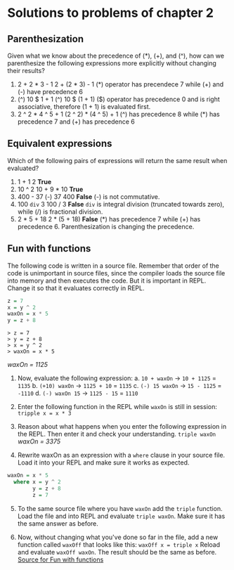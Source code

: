 # Solutions to problems of chapter 2

## Parenthesization

Given what we know about the precedence of (\*), (+), and (^), how can we parenthesize the following expressions more explicitly without changing their results?

1. 2 + 2 \* 3 - 1
   2 + (2 \* 3) - 1
   (\*) operator has precendece 7 while (+) and (-) have precedence 6
2. (^) 10 \$ 1 + 1
   (^) 10 \$ (1 + 1)
   (\$) operator has precedence 0 and is right associative, therefore (1 + 1) is evaluated first.
3. 2 ^ 2 \* 4 ^ 5 + 1
   (2 ^ 2) \* (4 ^ 5) + 1
   (\^) has precedence 8 while (\*) has precedence 7 and (+) has precedence 6

## Equivalent expressions

Which of the following pairs of expressions will return the same result when evaluated?

1. 1 + 1
   2
   **True**
2. 10 ^ 2
   10 + 9 \* 10
   **True**
3. 400 - 37
   (-) 37 400
   **False**
   (-) is not commutative.
4. 100 `div` 3
   100 / 3
   **False**
   `div` is integral division (truncated towards zero), while (/) is fractional division.
5. 2 \* 5 + 18
   2 \* (5 + 18)
   **False**
   (\*) has precedence 7 while (+) has precedence 6. Parenthesization is changing the precedence.

## Fun with functions

The following code is written in a source file. Remember that order of the code is unimportant in source files, since the compiler loads the source file into memory and then executes the code. But it is important in REPL. Change it so that it evaluates correctly in REPL.

```haskell
z = 7
x = y ^ 2
waxOn = x * 5
y = z + 8
```

```REPL
> z = 7
> y = z + 8
> x = y ^ 2
> waxOn = x * 5
```

_waxOn = 1125_

1. Now, evaluate the following expression:
   a. `10 + waxOn` -> `10 + 1125` = `1135`
   b. `(+10) waxOn` -> `1125 + 10` = `1135`
   c. `(-) 15 waxOn` -> `15 - 1125` = `-1110`
   d. `(-) waxOn 15` -> `1125 - 15` = `1110`

2. Enter the following function in the REPL while `waxOn` is still in session:
   `tripple x = x * 3`

3. Reason about what happens when you enter the following expression in the REPL. Then enter it and check your understanding.
   `triple waxOn`
   _waxOn = 3375_

4. Rewrite waxOn as an expression with a `where` clause in your source file. Load it into your REPL and make sure it works as expected.

```haskell
waxOn = x * 5
  where x = y ^ 2
        y = z + 8
        z = 7
```

5. To the same source file where you have `waxOn` add the `triple` function. Load the file and into REPL and evaluate `triple waxOn`. Make sure it has the same answer as before.

6. Now, without changing what you've done so far in the file, add a new function called `waxOff` that looks like this:
   `waxOff x = triple x`
   Reload and evaluate `waxOff waxOn`. The result should be the same as before.
   [Source for Fun with functions](exercise.files/waxOn.with.where.clause.hs)
